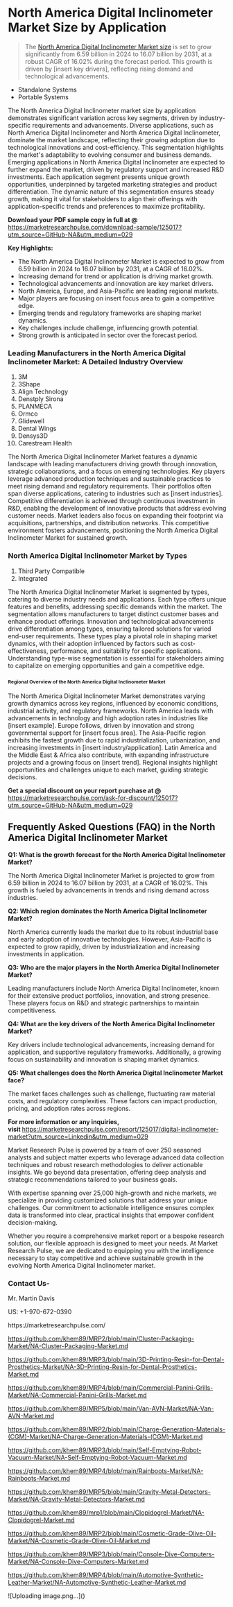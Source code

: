 <h1>North America Digital Inclinometer Market&nbsp;Size by Application</h1><blockquote><p>The <a href="https://marketresearchpulse.com/download-sample/125017?utm_source=GitHub-NA&amp;utm_medium=029">North America Digital Inclinometer Market size</a> is set to grow significantly from 6.59 billion in 2024 to 16.07 billion by 2031, at a robust CAGR of 16.02% during the forecast period. This growth is driven by [insert key drivers], reflecting rising demand and technological advancements.</p></blockquote><ul><li>Standalone Systems<li> Portable Systems</li></ul><p>The North America Digital Inclinometer market size by application demonstrates significant variation across key segments, driven by industry-specific requirements and advancements. Diverse applications, such as North America Digital Inclinometer and North America Digital Inclinometer, dominate the market landscape, reflecting their growing adoption due to technological innovations and cost-efficiency. This segmentation highlights the market's adaptability to evolving consumer and business demands. Emerging applications in North America Digital Inclinometer are expected to further expand the market, driven by regulatory support and increased R&D investments. Each application segment presents unique growth opportunities, underpinned by targeted marketing strategies and product differentiation. The dynamic nature of this segmentation ensures steady growth, making it vital for stakeholders to align their offerings with application-specific trends and preferences to maximize profitability.</p><p><strong>Download your PDF sample copy in full at @ </strong><a href="https://marketresearchpulse.com/download-sample/125017?utm_source=GitHub-NA&amp;utm_medium=029">https://marketresearchpulse.com/download-sample/125017?utm_source=GitHub-NA&amp;utm_medium=029</a></p><p><strong>Key Highlights: </strong></p><ul><li>The North America Digital Inclinometer Market is expected to grow from 6.59 billion in 2024 to 16.07 billion by 2031, at a CAGR of 16.02%.</li><li>Increasing demand for trend or application is driving market growth.</li><li>Technological advancements and innovation are key market drivers.</li><li>North America, Europe, and Asia-Pacific are leading regional markets.</li><li>Major players are focusing on insert focus area to gain a competitive edge.</li><li>Emerging trends and regulatory frameworks are shaping market dynamics.</li><li>Key challenges include challenge, influencing growth potential.</li><li>Strong growth is anticipated in sector over the forecast period.</li></ul><h3>Leading Manufacturers in the North America Digital Inclinometer Market: A Detailed Industry Overview</h3><ol><li>3M</li><li>3Shape</li><li>Align Technology</li><li>Denstply Sirona</li><li>PLANMECA</li><li>Ormco</li><li>Glidewell</li><li>Dental Wings</li><li>Densys3D</li><li>Carestream Health</li></ol><div class="flex max-w-full flex-col flex-grow"><div class="min-h-8 text-message flex w-full flex-col items-end gap-2 whitespace-normal break-words [.text-message+&amp;]:mt-5" dir="auto" data-message-author-role="assistant" data-message-id="fd8432e4-4910-450d-b182-61b7bfb0a01f" data-message-model-slug="gpt-4o"><div class="flex w-full flex-col gap-1 empty:hidden first:pt-[3px]"><div class="markdown prose w-full break-words dark:prose-invert light"><p>The North America Digital Inclinometer Market features a dynamic landscape with leading manufacturers driving growth through innovation, strategic collaborations, and a focus on emerging technologies. Key players leverage advanced production techniques and sustainable practices to meet rising demand and regulatory requirements. Their portfolios often span diverse applications, catering to industries such as [insert industries]. Competitive differentiation is achieved through continuous investment in R&amp;D, enabling the development of innovative products that address evolving customer needs. Market leaders also focus on expanding their footprint via acquisitions, partnerships, and distribution networks. This competitive environment fosters advancements, positioning the North America Digital Inclinometer Market for sustained growth.</p></div></div></div></div><h3>North America Digital Inclinometer Market by Types</h3><ol><li>Third Party Compatible<li> Integrated</li></ol><div class="flex max-w-full flex-col flex-grow"><div class="min-h-8 text-message flex w-full flex-col items-end gap-2 whitespace-normal break-words [.text-message+&amp;]:mt-5" dir="auto" data-message-author-role="assistant" data-message-id="084470be-0bb7-4664-bddf-5156b4f41249" data-message-model-slug="gpt-4o-mini"><div class="flex w-full flex-col gap-1 empty:hidden first:pt-[3px]"><div class="markdown prose w-full break-words dark:prose-invert light"><p>The North America Digital Inclinometer Market is segmented by types, catering to diverse industry needs and applications. Each type offers unique features and benefits, addressing specific demands within the market. The segmentation allows manufacturers to target distinct customer bases and enhance product offerings. Innovation and technological advancements drive differentiation among types, ensuring tailored solutions for varied end-user requirements. These types play a pivotal role in shaping market dynamics, with their adoption influenced by factors such as cost-effectiveness, performance, and suitability for specific applications. Understanding type-wise segmentation is essential for stakeholders aiming to capitalize on emerging opportunities and gain a competitive edge.</p></div></div></div></div><h3><span style="font-size: 11px;">Regional Overview of the North America Digital Inclinometer Market</span></h3><div class="flex max-w-full flex-col flex-grow"><div class="min-h-8 text-message flex w-full flex-col items-end gap-2 whitespace-normal break-words [.text-message+&amp;]:mt-5" dir="auto" data-message-author-role="assistant" data-message-id="e9038762-ce64-4e30-91c9-9bd413514231" data-message-model-slug="gpt-4o-mini"><div class="flex w-full flex-col gap-1 empty:hidden first:pt-[3px]"><div class="markdown prose w-full break-words dark:prose-invert light"><p>The North America Digital Inclinometer Market demonstrates varying growth dynamics across key regions, influenced by economic conditions, industrial activity, and regulatory frameworks. North America leads with advancements in technology and high adoption rates in industries like [insert example]. Europe follows, driven by innovation and strong governmental support for [insert focus area]. The Asia-Pacific region exhibits the fastest growth due to rapid industrialization, urbanization, and increasing investments in [insert industry/application]. Latin America and the Middle East &amp; Africa also contribute, with expanding infrastructure projects and a growing focus on [insert trend]. Regional insights highlight opportunities and challenges unique to each market, guiding strategic decisions.</p></div></div></div></div><p><strong>Get a special discount on your report purchase at @ </strong><a href="https://marketresearchpulse.com/ask-for-discount/125017?utm_source=GitHub-NA&amp;utm_medium=029">https://marketresearchpulse.com/ask-for-discount/125017?utm_source=GitHub-NA&amp;utm_medium=029</a></p><h2>Frequently Asked Questions (FAQ) in the North America Digital Inclinometer Market</h2><p><strong>Q1: What is the growth forecast for the North America Digital Inclinometer Market?</strong></p><p>The North America Digital Inclinometer Market is projected to grow from 6.59 billion in 2024 to 16.07 billion by 2031, at a CAGR of 16.02%. This growth is fueled by advancements in trends and rising demand across industries.</p><p><strong>Q2: Which region dominates the North America Digital Inclinometer Market?</strong></p><p>North America currently leads the market due to its robust industrial base and early adoption of innovative technologies. However, Asia-Pacific is expected to grow rapidly, driven by industrialization and increasing investments in application.</p><p><strong>Q3: Who are the major players in the North America Digital Inclinometer Market?</strong></p><p>Leading manufacturers include North America Digital Inclinometer, known for their extensive product portfolios, innovation, and strong presence. These players focus on R&amp;D and strategic partnerships to maintain competitiveness.</p><p><strong>Q4: What are the key drivers of the North America Digital Inclinometer Market?</strong></p><p>Key drivers include technological advancements, increasing demand for application, and supportive regulatory frameworks. Additionally, a growing focus on sustainability and innovation is shaping market dynamics.</p><p><strong>Q5: What challenges does the North America Digital Inclinometer Market face?</strong></p><p>The market faces challenges such as challenge, fluctuating raw material costs, and regulatory complexities. These factors can impact production, pricing, and adoption rates across regions.</p><p><strong>For more information or any inquiries, visit&nbsp;</strong><a href="https://marketresearchpulse.com/report/125017/digital-inclinometer-market?utm_source=Linkedin&utm_medium=029">https://marketresearchpulse.com/report/125017/digital-inclinometer-market?utm_source=Linkedin&utm_medium=029</a></p><p>Market Research Pulse is powered by a team of over 250 seasoned analysts and subject matter experts who leverage advanced data collection techniques and robust research methodologies to deliver actionable insights. We go beyond data presentation, offering deep analysis and strategic recommendations tailored to your business goals.</p><p>With expertise spanning over 25,000 high-growth and niche markets, we specialize in providing customized solutions that address your unique challenges. Our commitment to actionable intelligence ensures complex data is transformed into clear, practical insights that empower confident decision-making.</p><p>Whether you require a comprehensive market report or a bespoke research solution, our flexible approach is designed to meet your needs. At Market Research Pulse, we are dedicated to equipping you with the intelligence necessary to stay competitive and achieve sustainable growth in the evolving North America Digital Inclinometer market.</p><h3><strong>Contact Us-</strong></h3><p>Mr. Martin Davis</p><p>US: +1-970-672-0390</p><p>https://marketresearchpulse.com/</p><p><a href="https://github.com/khem89/MRP2/blob/main/Cluster-Packaging-Market/NA-Cluster-Packaging-Market.md">https://github.com/khem89/MRP2/blob/main/Cluster-Packaging-Market/NA-Cluster-Packaging-Market.md</a></p><p><a href="https://github.com/khem89/MRP3/blob/main/3D-Printing-Resin-for-Dental-Prosthetics-Market/NA-3D-Printing-Resin-for-Dental-Prosthetics-Market.md">https://github.com/khem89/MRP3/blob/main/3D-Printing-Resin-for-Dental-Prosthetics-Market/NA-3D-Printing-Resin-for-Dental-Prosthetics-Market.md</a></p><p><a href="https://github.com/khem89/MRP4/blob/main/Commercial-Panini-Grills-Market/NA-Commercial-Panini-Grills-Market.md">https://github.com/khem89/MRP4/blob/main/Commercial-Panini-Grills-Market/NA-Commercial-Panini-Grills-Market.md</a></p><p><a href="https://github.com/khem89/MRP5/blob/main/Van-AVN-Market/NA-Van-AVN-Market.md">https://github.com/khem89/MRP5/blob/main/Van-AVN-Market/NA-Van-AVN-Market.md</a></p><p><a href="https://github.com/khem89/MRP2/blob/main/Charge-Generation-Materials-(CGM)-Market/NA-Charge-Generation-Materials-(CGM)-Market.md">https://github.com/khem89/MRP2/blob/main/Charge-Generation-Materials-(CGM)-Market/NA-Charge-Generation-Materials-(CGM)-Market.md</a></p><p><a href="https://github.com/khem89/MRP3/blob/main/Self-Emptying-Robot-Vacuum-Market/NA-Self-Emptying-Robot-Vacuum-Market.md">https://github.com/khem89/MRP3/blob/main/Self-Emptying-Robot-Vacuum-Market/NA-Self-Emptying-Robot-Vacuum-Market.md</a></p><p><a href="https://github.com/khem89/MRP4/blob/main/Rainboots-Market/NA-Rainboots-Market.md">https://github.com/khem89/MRP4/blob/main/Rainboots-Market/NA-Rainboots-Market.md</a></p><p><a href="https://github.com/khem89/MRP5/blob/main/Gravity-Metal-Detectors-Market/NA-Gravity-Metal-Detectors-Market.md">https://github.com/khem89/MRP5/blob/main/Gravity-Metal-Detectors-Market/NA-Gravity-Metal-Detectors-Market.md</a></p><p><a href="https://github.com/khem89/mrp1/blob/main/Clopidogrel-Market/NA-Clopidogrel-Market.md">https://github.com/khem89/mrp1/blob/main/Clopidogrel-Market/NA-Clopidogrel-Market.md</a></p><p><a href="https://github.com/khem89/MRP2/blob/main/Cosmetic-Grade-Olive-Oil-Market/NA-Cosmetic-Grade-Olive-Oil-Market.md">https://github.com/khem89/MRP2/blob/main/Cosmetic-Grade-Olive-Oil-Market/NA-Cosmetic-Grade-Olive-Oil-Market.md</a></p><p><a href="https://github.com/khem89/MRP3/blob/main/Console-Dive-Computers-Market/NA-Console-Dive-Computers-Market.md">https://github.com/khem89/MRP3/blob/main/Console-Dive-Computers-Market/NA-Console-Dive-Computers-Market.md</a></p><p><a href="https://github.com/khem89/MRP4/blob/main/Automotive-Synthetic-Leather-Market/NA-Automotive-Synthetic-Leather-Market.md">https://github.com/khem89/MRP4/blob/main/Automotive-Synthetic-Leather-Market/NA-Automotive-Synthetic-Leather-Market.md</a></p>
![Uploading image.png…]()
